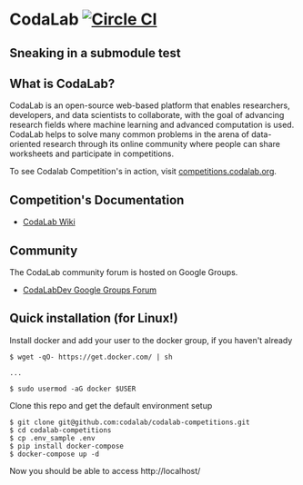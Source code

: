 # CodaLab [![Circle CI](https://circleci.com/gh/codalab/codalab-competitions.svg?style=shield)](https://circleci.com/gh/codalab/codalab-competitions)

## Sneaking in a submodule test

## What is CodaLab?

CodaLab is an open-source web-based platform that enables researchers, developers, and data scientists to collaborate, with the goal of advancing research fields where machine learning and advanced computation is used.  CodaLab helps to solve many common problems in the arena of data-oriented research through its online community where people can share worksheets and participate in competitions.

To see Codalab Competition's in action, visit [competitions.codalab.org](https://competitions.codalab.org/).

## Competition's Documentation

- [CodaLab Wiki](https://github.com/codalab/codalab/wiki)

## Community

The CodaLab community forum is hosted on Google Groups.
- [CodaLabDev Google Groups Forum](https://groups.google.com/forum/#!forum/codalabdev)


## Quick installation (for Linux!)

Install docker and add your user to the docker group, if you haven't already

```
$ wget -qO- https://get.docker.com/ | sh

...

$ sudo usermod -aG docker $USER
```

Clone this repo and get the default environment setup
```
$ git clone git@github.com:codalab/codalab-competitions.git
$ cd codalab-competitions
$ cp .env_sample .env
$ pip install docker-compose
$ docker-compose up -d
```

Now you should be able to access http://localhost/
